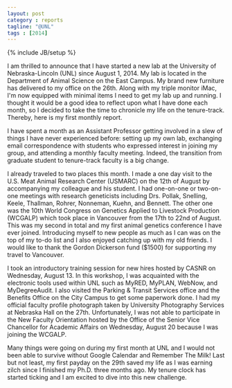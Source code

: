 ```yaml
---
layout: post
category : reports
tagline: "@UNL"
tags : [2014]
---
```

{% include JB/setup %}

I am thrilled to announce that I have started a new lab at the University of Nebraska-Lincoln (UNL) since August 1, 2014. 
My lab is located in the Department of Animal Science on the East Campus. 
My brand new furniture has delivered to my office on the 26th. 
Along with my triple monitor iMac, I'm now equipped with minimal items I need to get my lab up and running.
I thought it would be a good idea to reflect upon what I have done each month, 
so I decided to take the time to chronicle my life on the tenure-track. 
Thereby, here is my first monthly report. 

I have spent a month as an Assistant Professor getting involved in a slew of things I have never experienced before: 
setting up my own lab, exchanging email correspondence with students who expressed interest in joining my group, 
and attending a monthly faculty meeting. 
Indeed, the transition from graduate student to tenure-track faculty is a big change. 

I already traveled to two places this month. 
I made a one day visit to the U.S. Meat Animal Research Center (USMARC) on the 12th of August by accompanying my colleague and his student. 
I had one-on-one or two-on-one meetings with research geneticists including Drs. Pollak, Snelling, Keele, Thallman, 
Rohrer, Nonneman, Kuehn, and Bennett. 
The other one was the 10th World Congress on Genetics Applied to Livestock Production (WCGALP) 
which took place in Vancouver from the 17th to 22nd of August. 
This was my second in total and my first animal genetics conference I have ever joined. 
Introducing myself to new people as much as I can was on the top of my to-do list and I also enjoyed catching up with my old friends. 
I would like to thank the Gordon Dickerson fund ($1500) for supporting my travel to Vancouver. 

I took an introductory training session for new hires hosted by CASNR on Wednesday, August 13. 
In this workshop, I was acquainted with the electronic tools used within UNL such as MyRED, MyPLAN, WebNow, and MyDegreeAudit. 
I also visited the Parking & Transit Services office and the Benefits Office on the City Campus to get some paperwork done. 
I had my official faculty profile photograph taken by University Photography Services at Nebraska Hall on the 27th. 
Unfortunately, I was not able to participate in the New Faculty Orientation hosted by the Office of the Senior Vice Chancellor for Academic Affairs on Wednesday, August 20 because I was joining the WCGALP. 

Many things were going on during my first month at UNL and I would not been able to survive 
without Google Calendar and Remember The Milk! 
Last but not least, my first payday on the 29th saved my life as I was earning zilch since I finished my Ph.D. three months ago. 
My tenure clock has started ticking and I am excited to dive into this new challenge. 
